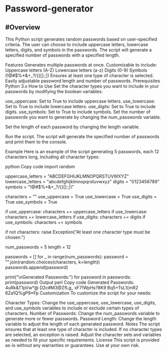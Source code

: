 # Password-generator

#Overview
-----------------------------------
This Python script generates random passwords based on user-specified criteria. The user can choose to include uppercase letters, lowercase letters, digits, and symbols in the passwords. The script will generate a specified number of passwords with a specified length.

Features
Generates multiple passwords at once.
Customizable to include:
Uppercase letters (A-Z)
Lowercase letters (a-z)
Digits (0-9)
Symbols (!@#$%*&+_?/{}[]:;|\)
Ensures at least one type of character is selected.
Easily adjustable password length and number of passwords.
Prerequisites
Python 3.x
How to Use
Set the character types you want to include in your passwords by modifying the boolean variables:

use_uppercase: Set to True to include uppercase letters.
use_lowercase: Set to True to include lowercase letters.
use_digits: Set to True to include digits.
use_symbols: Set to True to include symbols.
Set the number of passwords you want to generate by changing the num_passwords variable.

Set the length of each password by changing the length variable.

Run the script. The script will generate the specified number of passwords and print them to the console.

Example
Here is an example of the script generating 5 passwords, each 12 characters long, including all character types:

python
Copy code
import random

uppercase_letters = "ABCDEFGHIJKLMNOPQRSTUVWXYZ"
lowercase_letters = "abcdefghijklmnopqrstuvwxyz"
digits = "0123456789"
symbols = "!@#$%*&+_?/{}[]:;|\\"

characters = ""
use_uppercase = True
use_lowercase = True
use_digits = True
use_symbols = True

if use_uppercase:
    characters += uppercase_letters
if use_lowercase:
    characters += lowercase_letters
if use_digits:
    characters += digits
if use_symbols:
    characters += symbols

if not characters:
    raise Exception("At least one character type must be chosen.")

num_passwords = 5
length = 12

passwords = []
for _ in range(num_passwords):
    password = "".join(random.choices(characters, k=length))
    passwords.append(password)

print("\nGenerated Passwords:")
for password in passwords:
    print(password)
Output
perl
Copy code
Generated Passwords:
4uRk&T1pVw*@
D2c#M3@ZfLg_
xF7!WpHs?8K9
Bq5+TsL1{mR2
6Za1Q%gP9*Fp
Customization
To customize the script for your needs:

Character Types: Change the use_uppercase, use_lowercase, use_digits, and use_symbols variables to include or exclude certain types of characters.
Number of Passwords: Change the num_passwords variable to generate more or fewer passwords.
Password Length: Change the length variable to adjust the length of each generated password.
Notes
The script ensures that at least one type of character is included. If no character types are selected, an exception is raised.
Adjust the character sets and variables as needed to fit your specific requirements.
License
This script is provided as-is without any warranties or guarantees. Use at your own risk.

